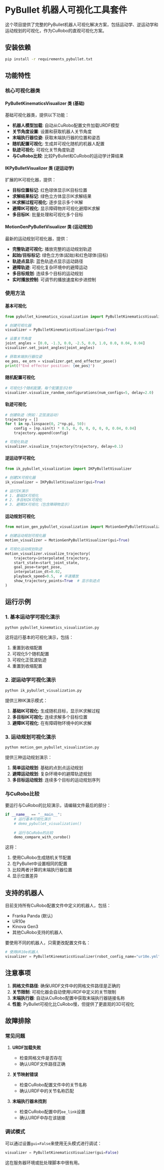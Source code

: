 # PyBullet 机器人可视化工具套件

这个项目提供了完整的PyBullet机器人可视化解决方案，包括运动学、逆运动学和运动规划的可视化，作为CuRobo的直观可视化方案。

## 安装依赖

```bash
pip install -r requirements_pybullet.txt
```

## 功能特性

### 核心可视化器类

#### PyBulletKinematicsVisualizer 类 (基础)

基础可视化器类，提供以下功能：

- **机器人模型加载**: 自动从CuRobo配置文件加载URDF模型
- **关节角度设置**: 设置和获取机器人关节角度
- **末端执行器位姿**: 获取末端执行器的位置和姿态
- **随机配置可视化**: 生成并可视化随机的机器人配置
- **轨迹可视化**: 可视化关节角度轨迹
- **与CuRobo比较**: 比较PyBullet和CuRobo的运动学计算结果

#### IKPyBulletVisualizer 类 (逆运动学)

扩展的IK可视化器，提供：

- **目标位置标记**: 红色球体显示IK目标位置
- **求解结果标记**: 绿色立方体显示IK求解结果
- **IK求解过程可视化**: 逐步显示多个IK解
- **避障IK可视化**: 显示障碍物并可视化避障IK求解
- **多目标IK**: 批量处理和可视化多个目标

#### MotionGenPyBulletVisualizer 类 (运动规划)

最新的运动规划可视化器，提供：

- **完整轨迹可视化**: 播放完整的运动规划轨迹
- **起始/目标标记**: 绿色立方体(起始)和红色球体(目标)
- **轨迹点显示**: 蓝色轨迹点显示运动路径
- **避障轨迹**: 可视化复杂环境中的避障运动
- **多目标规划**: 连续多个目标的运动规划
- **实时播放控制**: 可调节的播放速度和步进控制

### 使用方法

#### 基本可视化

```python
from pybullet_kinematics_visualization import PyBulletKinematicsVisualizer

# 创建可视化器
visualizer = PyBulletKinematicsVisualizer(gui=True)

# 设置关节角度
joint_angles = [0.0, -1.3, 0.0, -2.5, 0.0, 1.0, 0.0, 0.04, 0.04]
visualizer.set_joint_angles(joint_angles)

# 获取末端执行器位姿
ee_pos, ee_orn = visualizer.get_end_effector_pose()
print(f"End effector position: {ee_pos}")
```

#### 随机配置可视化

```python
# 可视化5个随机配置，每个配置显示2秒
visualizer.visualize_random_configurations(num_configs=5, delay=2.0)
```

#### 轨迹可视化

```python
# 创建轨迹（例如：正弦波运动）
trajectory = []
for t in np.linspace(0, 2*np.pi, 50):
    config = [np.sin(t) * 0.5, 0, 0, 0, 0, 0, 0, 0.04, 0.04]
    trajectory.append(config)

# 可视化轨迹
visualizer.visualize_trajectory(trajectory, delay=0.1)
```

#### 逆运动学可视化

```python
from ik_pybullet_visualization import IKPyBulletVisualizer

# 创建IK可视化器
ik_visualizer = IKPyBulletVisualizer(gui=True)

# 运行IK演示
# 1. 基础IK可视化
# 2. 多目标IK可视化  
# 3. 避障IK可视化（包含障碍物显示）
```

#### 运动规划可视化

```python
from motion_gen_pybullet_visualization import MotionGenPyBulletVisualizer

# 创建运动规划可视化器
motion_visualizer = MotionGenPyBulletVisualizer(gui=True)

# 可视化运动规划轨迹
motion_visualizer.visualize_trajectory(
    trajectory=interpolated_trajectory,
    start_state=start_joint_state,
    goal_pose=target_pose,
    interpolation_dt=0.02,
    playback_speed=0.5,  # 半速播放
    show_trajectory_points=True  # 显示轨迹点
)
```

## 运行示例

### 1. 基本运动学可视化演示

```bash
python pybullet_kinematics_visualization.py
```

这将运行基本的可视化演示，包括：
1. 重置到收缩配置
2. 可视化5个随机配置
3. 可视化正弦波轨迹
4. 重置到收缩配置

### 2. 逆运动学可视化演示

```bash
python ik_pybullet_visualization.py
```

提供三种IK演示模式：
1. **基础IK可视化**: 生成随机目标，显示IK求解过程
2. **多目标IK可视化**: 连续求解多个目标位置
3. **避障IK可视化**: 在有障碍物环境中的IK求解

### 3. 运动规划可视化演示

```bash
python motion_gen_pybullet_visualization.py
```

提供三种运动规划演示：
1. **简单运动规划**: 基础的点到点运动规划
2. **避障运动规划**: 复杂环境中的避障轨迹规划
3. **多目标运动规划**: 连续多个目标的运动规划序列

### 与CuRobo比较

要运行与CuRobo的比较演示，请编辑文件最后的部分：

```python
if __name__ == "__main__":
    # 运行基本可视化演示
    # demo_pybullet_visualization()
    
    # 运行与CuRobo的比较
    demo_compare_with_curobo()
```

这将：
1. 使用CuRobo生成随机关节配置
2. 在PyBullet中设置相同的配置
3. 比较两者计算的末端执行器位置
4. 显示位置差异

## 支持的机器人

目前支持所有CuRobo配置文件中定义的机器人，包括：
- Franka Panda (默认)
- UR10e
- Kinova Gen3
- 其他CuRobo支持的机器人

要使用不同的机器人，只需更改配置文件名：

```python
# 使用UR10e机器人
visualizer = PyBulletKinematicsVisualizer(robot_config_name="ur10e.yml")
```

## 注意事项

1. **网格文件路径**: 确保URDF文件中的网格文件路径是正确的
2. **关节限制**: 可视化器会自动使用URDF中定义的关节限制
3. **末端执行器**: 自动从CuRobo配置中获取末端执行器链接名称
4. **性能**: PyBullet可视化比CuRobo慢，但提供了更直观的3D可视化

## 故障排除

### 常见问题

1. **URDF加载失败**
   - 检查网格文件是否存在
   - 确认URDF文件路径正确

2. **关节映射错误**
   - 检查CuRobo配置文件中的关节名称
   - 确认URDF中的关节名称匹配

3. **末端执行器未找到**
   - 检查CuRobo配置中的`ee_link`设置
   - 确认URDF中存在该链接

### 调试模式

可以通过设置`gui=False`来使用无头模式进行调试：

```python
visualizer = PyBulletKinematicsVisualizer(gui=False)
```

这在服务器环境或批处理脚本中很有用。 